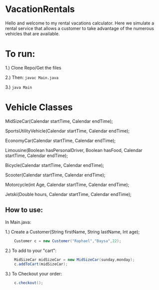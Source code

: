 # VacationRentals
Hello and welcome to my rental vacations calculator. Here we 
simulate a rental service that allows a customer to take advantage 
of the numerous vehicles that are available. 

To run:
==

1.) Clone Repo/Get the files

2.) Then:  `javac Main.java`

3.) `java Main`


Vehicle Classes
==

MidSizeCar(Calendar startTime, Calendar endTime);

SportsUtilityVehicle(Calendar startTime, Calendar endTime);

EconomyCar(Calendar startTime, Calendar endTime);
 
Limousine(Boolean hasPersonalDriver, Boolean hasFood, Calendar startTime, Calendar endTime);

Bicycle(Calendar startTime, Calendar endTime);

Scooter(Calendar startTime, Calendar endTime);

Motorcycle(int Age, Calendar startTime, Calendar endTime);

Jetski(Double hours, Calendar startTime, Calendar endTime);

How to use:
---
In Main.java:

1.) Create a Customer(String firstName, String lastName, Int age);
```Java
    Customer c = new Customer("Raphael","Baysa",22);
```

2.) To add to your "cart":
```Java
    MidSizeCar midSizeCar = new MidSizeCar(sunday,monday);
    c.addToCart(midSizeCar);
```

3.) To Checkout your order:
```Java
    c.checkout();
```
